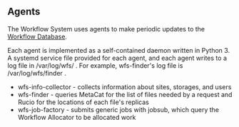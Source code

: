 ## Agents

The Workflow System uses agents to make periodic updates to the 
[Workflow Database](database.md). 

Each agent is implemented as a self-contained daemon written in Python 3. A
systemd service file provided for each agent, and each agent writes to a log 
file in /var/log/wfs/ . 
For example, wfs-finder's log file is /var/log/wfs/finder .
 
- wfs-info-collector - collects information about sites, storages, and users
- wfs-finder - queries MetaCat for the list of files needed by a request and Rucio for the locations of each file's replicas
- wfs-job-factory - submits generic jobs with jobsub, which query the Workflow Allocator to be allocated work

